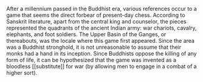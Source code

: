 After a millennium passed in the Buddhist era, various references occur to a game that seems the direct forbear of present-day chess. According to Sanskrit literature, apart from the central king and counselor, the pieces represented the quadrants of the ancient Indian army: war chariots, cavalry, elephants, and foot soldiers. The Upper Basin of the Ganges, or thereabouts, was the locale where this game first appeared. Since the area was a Buddhist stronghold, it is not unreasonable to assume that their monks had a hand in its inception. Since Buddhists oppose the killing of any form of life, it can be hypothesized that the game was invented as a bloodless [[substitute]] for war (by allowing men to engage in a combat of a higher sort).